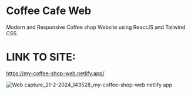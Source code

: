 # Coffee Cafe Web
Modern and Responsive Coffee shop Website using ReactJS and Tailwind CSS.

# LINK TO SITE:
 https://my-coffee-shop-web.netlify.app/

![Web capture_21-2-2024_143528_my-coffee-shop-web netlify app](https://github.com/pazj/my-coffeeshop-web/assets/82159946/bdfacba2-5a16-4a16-bac1-80bd24bc251b)
